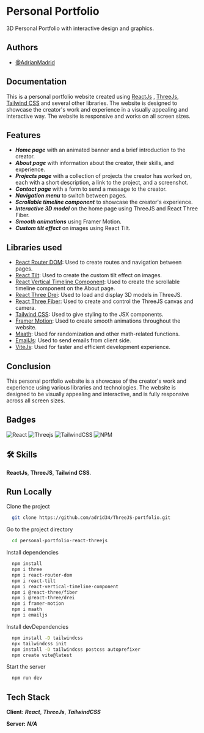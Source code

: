 
# Personal Portfolio

3D Personal Portfolio with interactive design and graphics.


## Authors

- [@AdrianMadrid](https://www.github.com/Adrid34)


## Documentation


This is a personal portfolio website created using [ReactJs](https://react.dev/) , [ThreeJs](https://threejs.org/), [Tailwind CSS](https://tailwindcss.com/) and several other libraries. The website is designed to showcase the creator's work and experience in a visually appealing and interactive way. The website is responsive and works on all screen sizes.

## Features

- ***Home page*** with an animated banner and a brief introduction to the creator.
- ***About page*** with information about the creator, their skills, and experience.
- ***Projects page*** with a collection of projects the creator has worked on, each with a short description, a link to the project, and a screenshot.
- ***Contact page*** with a form to send a message to the creator.
- ***Navigation menu*** to switch between pages.
- ***Scrollable timeline component*** to showcase the creator's experience.
- ***Interactive 3D model*** on the home page using ThreeJS and React Three Fiber.
- ***Smooth animations*** using Framer Motion.
- ***Custom tilt effect*** on images using React Tilt.

## Libraries used

- [React Router DOM](https://reactrouter.com/en/main): Used to create routes and navigation between pages.
- [React Tilt](https://github.com/jonathandion/react-tilt): Used to create the custom tilt effect on images.
- [React Vertical Timeline Component](https://stephane-monnot.github.io/react-vertical-timeline/#/): Used to create the scrollable timeline component on the About page.
- [React Three Drei](https://github.com/pmndrs/drei): Used to load and display 3D models in ThreeJS.
- [React Three Fiber](https://docs.pmnd.rs/react-three-fiber/getting-started/introduction): Used to create and control the ThreeJS canvas and camera.
- [Tailwind CSS](https://tailwindcss.com/): Used to give styling to the JSX components.
- [Framer Motion](https://www.framer.com/motion/): Used to create smooth animations throughout the website.
- [Maath](https://github.com/pmndrs/maath): Used for randomization and other math-related functions.
- [EmailJs](https://www.emailjs.com/): Used to send emails from client side.
- [ViteJs](https://vitejs.dev/): Used for faster and efficient  development experience.

## Conclusion
This personal portfolio website is a showcase of the creator's work and experience using various libraries and technologies. The website is designed to be visually appealing and interactive, and is fully responsive across all screen sizes.
## Badges

![React](https://img.shields.io/badge/react-%2320232a.svg?style=flat&logo=react&logoColor=%2361DAFB)
![Threejs](https://img.shields.io/badge/threejs-black?style=plastic&logo=three.js&logoColor=white)
![TailwindCSS](https://img.shields.io/badge/tailwindcss-%2338B2AC.svg?style=flat&logo=tailwind-css&logoColor=white)
![NPM](https://img.shields.io/badge/NPM-%23000000.svg?style=flat&logo=npm&logoColor=white)
## 🛠 Skills

****ReactJs****, ****ThreeJS****, ****Tailwind CSS****.


## Run Locally

Clone the project

```bash
  git clone https://github.com/adrid34/ThreeJS-portfolio.git
```

Go to the project directory

```bash
  cd personal-portfolio-react-threejs
```

Install dependencies

```bash
  npm install
  npm i three
  npm i react-router-dom
  npm i react-tilt
  npm i react-vertical-timeline-component
  npm i @react-three/fiber
  npm i @react-three/drei
  npm i framer-motion
  npm i maath
  npm i emailjs
```

Install devDependencies

```bash
  npm install -D tailwindcss
  npx tailwindcss init
  npm install -D tailwindcss postcss autoprefixer
  npm create vite@latest
```

Start the server

```bash
  npm run dev
```


## Tech Stack

**Client:** *****React*****, *****ThreeJs*****, *****TailwindCSS*****

**Server:** *****N/A*****

